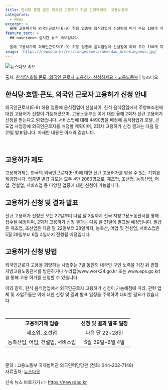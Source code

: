 ```yaml
---
title: 한식당 호텔 콘도 외국인 고용허가 지금 신청하세요  고용노동부
categories:
  - News
excerpt: >
  올해 고용허가제 외국인근로자(E-9) 허용 업종에 음식점업이 신설됨에 따라 주요 100개 지역에 소재한 한식…
feature_text: >
  ## navernews 실시간 뉴스 속보입니다.

  올해 고용허가제 외국인근로자(E-9) 허용 업종에 음식점업이 신설됨에 따라 주요 100개 지역에 소재한 한식…
image: 'https://newsdao.kr/res/images/meta/newsdao_breakingnews.jpg'
---
```


![뉴스다오 속보](https://newsdao.kr/res/images/meta/newsdao_breakingnews.jpg)

<p>출처: <a href="https://newsdao.kr/3488" rel="dofollow">한식당·호텔·콘도, 외국인 근로자 고용허가 신청하세요 - 고용노동부</a> | 뉴스다오</p>

<h2 data-ke-size="size26">한식당·호텔·콘도, 외국인 근로자 고용허가 신청 안내</h2>
외국인근로자(E-9) 허용 업종에 음식점업이 신설되어, 한식 음식점업에서 주방보조원에 대한 고용허가 신청이 가능해졌으며, 고용노동부는 이에 대한 올해 2회차 신규 고용허가 신청을 받는다고 밝혔습니다. 서비스업에 대해 4490명을 배정해 음식점업과 호텔, 콘도업 사업장에 외국인근로자를 배정할 계획이며, 2회차 고용허가 신청 결과는 다음 달 21일 발표됩니다. 자세한 내용은 아래와 같습니다.

<p data-ke-size="size16">&nbsp;</p>

<h2 data-ke-size="size24">고용허가 제도</h2>
고용허가제는 한국의 외국인근로자(E-9)에 대한 신규 고용허가를 받을 수 있는 기회를 제공합니다. 업종별 발급 규모는 모두 4만 2080명으로, 제조업, 조선업, 농축산업, 어업, 건설업, 서비스업 등 다양한 업종에 대한 신청이 가능합니다.

<h2 data-ke-size="size24">고용허가 신청 및 결과 발표</h2>
신규 고용허가 신청은 오는 22일부터 다음 달 3일까지 전국 지방고용노동관서를 통해 접수될 예정이며, 2회차 고용허가 신청 결과는 다음 달 21일에 발표될 예정입니다. 발급은 제조업, 조선업은 다음 달 22일부터 28일까지, 농축산, 어업 및 건설업, 서비스업은 5월 29일부터 6월 4일까지 진행될 예정입니다.

<h2 data-ke-size="size24">고용허가 신청 방법</h2>
외국인근로자 고용을 희망하는 사업주는 7일 동안의 내국인 구인 노력을 거친 뒤 관할 지방고용노동관서를 방문하거나 누리집(www.work24.go.kr 또는 www.eps.go.kr)을 통해 고용 허가를 신청할 수 있습니다.

이와 같이, 한식 음식점업에서 외국인근로자 고용허가 신청이 가능해짐에 따라, 관련 업체 및 사업주들은 이에 대한 신청 및 결과 발표 일정을 주목하여 대비할 필요가 있습니다.

<p data-ke-size="size16">&nbsp;</p>

<table>
	<tbody>
		<tr>
			<td style="text-align: center; height: 17px;"><b>고용허가제 업종</b></td>
			<td style="text-align: center; height: 17px;"><b>신청 및 결과 발표 일정</b></td>
		</tr>
		<tr>
			<td style="text-align: center; height: 17px;">제조업, 조선업</td>
			<td style="text-align: center; height: 17px;">다음 달 22~28일</td>
		</tr>
		<tr>
			<td style="text-align: center; height: 17px;">농축산업, 어업, 건설업, 서비스업</td>
			<td style="text-align: center; height: 17px;">5월 29일~6월 4일</td>
		</tr>
	</tbody>
</table>

<p data-ke-size="size16">&nbsp;</p>
  
문의 : 고용노동부 국제협력관 외국인력담당관 (전화: 044-202-7148)  
자료출처: <a href="https://newsdao.kr/3488" target="_blank" rel="noopener">뉴스다오</a> 

신속 뉴스 바로가기 👉 <a href="https://newsdao.kr" rel="dofollow">https://newsdao.kr</a>


